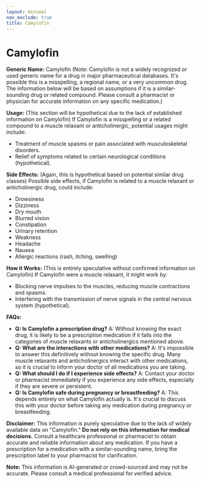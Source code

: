 ```yaml
---
layout: minimal
nav_exclude: true
title: Camylofin
---
```


# Camylofin

**Generic Name:** Camylofin (Note:  Camylofin is not a widely recognized or used generic name for a drug in major pharmaceutical databases.  It's possible this is a misspelling, a regional name, or a very uncommon drug.  The information below will be based on assumptions if it is a similar-sounding drug or related compound. Please consult a pharmacist or physician for accurate information on any specific medication.)

**Usage:**  (This section will be hypothetical due to the lack of established information on Camylofin)  If Camylofin is a misspelling or a related compound to a muscle relaxant or anticholinergic, potential usages might include:

* Treatment of muscle spasms or pain associated with musculoskeletal disorders.
* Relief of symptoms related to certain neurological conditions (hypothetical).

**Side Effects:** (Again, this is hypothetical based on potential similar drug classes)  Possible side effects, if Camylofin is related to a muscle relaxant or anticholinergic drug, could include:

* Drowsiness
* Dizziness
* Dry mouth
* Blurred vision
* Constipation
* Urinary retention
* Weakness
* Headache
* Nausea
* Allergic reactions (rash, itching, swelling)


**How it Works:** (This is entirely speculative without confirmed information on Camylofin) If Camylofin were a muscle relaxant, it might work by:

* Blocking nerve impulses to the muscles, reducing muscle contractions and spasms.
* Interfering with the transmission of nerve signals in the central nervous system (hypothetical).


**FAQs:**

* **Q: Is Camylofin a prescription drug?** A:  Without knowing the exact drug, it is likely to be a prescription medication if it falls into the categories of muscle relaxants or anticholinergics mentioned above.
* **Q: What are the interactions with other medications?** A:  It's impossible to answer this definitively without knowing the specific drug. Many muscle relaxants and anticholinergics interact with other medications, so it is crucial to inform your doctor of all medications you are taking.
* **Q:  What should I do if I experience side effects?** A: Contact your doctor or pharmacist immediately if you experience any side effects, especially if they are severe or persistent.
* **Q:  Is Camylofin safe during pregnancy or breastfeeding?** A:  This depends entirely on what Camylofin actually is.  It's crucial to discuss this with your doctor before taking any medication during pregnancy or breastfeeding.

**Disclaimer:** This information is purely speculative due to the lack of widely available data on "Camylofin."  **Do not rely on this information for medical decisions.** Consult a healthcare professional or pharmacist to obtain accurate and reliable information about any medication.  If you have a prescription for a medication with a similar-sounding name, bring the prescription label to your pharmacist for clarification.


**Note:** This information is AI-generated or crowd-sourced and may not be accurate. Please consult a medical professional for verified advice.